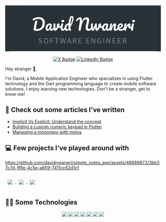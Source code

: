 <!--BANNER IMAGE AND SOCIAL LINKS-->
![David](assets/micard.jpeg "Your friendly neighborhood Flutter Dev")

<div align="center">

[![X Badge](https://img.shields.io/badge/Profile-informational?style=for-the-badge&logo=x&logoColor=white&color=000000)](https://x.com/davidnwaneri_)
[![LinkedIn Badge](https://img.shields.io/badge/LinkedIn-Profile-informational?style=for-the-badge&logo=linkedin&logoColor=white&color=0072B1)](https://www.linkedin.com/in/davidnwaneri)

</div>

<!--ABOUT ME-->
<p>Hey stranger 👋,</p>
I'm David, a Mobile Application Engineer who specializes in using Flutter technology and the Dart programming language to create mobile software solutions. I enjoy learning new technologies. Don't be a stranger, get to know me!</p>

<!--WRITTEN ARTICLES-->
## 📑 Check out some articles I've written
- [Implicit Vs Explicit: Understand the concept](https://davidnwaneri.hashnode.dev/implicit-vs-explicit-understand-the-concept-e5ebaca02471)
- [Building a custom numeric keypad in Flutter](https://davidnwaneri.hashnode.dev/building-a-custom-numeric-keypad-in-flutter)
- [Managing a monorepo with melos](https://davidnwaneri.hashnode.dev/a-concise-guide-to-managing-a-monorepo-in-a-dart-project-with-melos)

<!--PROJECTS/REPOS-->
## 💻 Few projects I've played around with

https://github.com/davidnwaneri/simple_notes_app/assets/48889672/3bb37c7d-1f9e-4c5e-a659-7411cc62d1cf

<!--flutter apprentice playground-->
<a href="https://github.com/davidnwaneri/fooderlich_app">
  <img align="center" style="margin:1rem 0.5rem" src="https://github.com/davidnwaneri/fooderlich_app/blob/main/assets/app1.gif?raw=true" width="260" />
</a>
<!--simple e-commerce app-->
<a href="https://github.com/davidnwaneri/simple_ecommerce_app">
  <img align="center" style="margin:1rem 0.5rem" src="https://github.com/davidnwaneri/simple_ecommerce_app/blob/main/assets/device-2022-07-08-162909.gif?raw=true" width="260" />
</a>
<!--clima-->
<a href="https://github.com/davidnwaneri/clima">
  <img align="center" style="margin:1rem 0.5rem" src="https://github.com/davidnwaneri/clima/blob/main/output/clima-project.gif?raw=true" width="260"/>
</a>

<!--TOOLS-->
## 🦾🧠 Some Technologies
<p align="center">
  <img src="https://img.shields.io/badge/Flutter-informational?style=for-the-badge&logo=flutter&logoColor=00bded&color=015393">
  <img src="https://img.shields.io/badge/Dart-informational?style=for-the-badge&logo=dart&logoColor=2cb7f6&color=03589c">
  <img src="https://img.shields.io/badge/Firebase-informational?style=for-the-badge&logo=firebase&logoColor=f2c129&color=white">
  <img src="https://img.shields.io/badge/Git-informational?style=for-the-badge&logo=git&logoColor=e44c30&color=3a2b00">
  <img src="https://img.shields.io/badge/Github-informational?style=for-the-badge&logo=github&logoColor=181717&color=white">
  <img src="https://img.shields.io/badge/Github Actions-informational?style=for-the-badge&logo=githubactions&logoColor=2088FF&color=white">
  <img src="https://img.shields.io/badge/Codemagic-informational?style=for-the-badge&logo=codemagic&logoColor=F45E3F&color=white">
</p>


<!---
davidnwaneri/davidnwaneri is a ✨ special ✨ repository because its `README.md` (this file) appears on your GitHub profile.
You can click the Preview link to take a look at your changes.
--->
